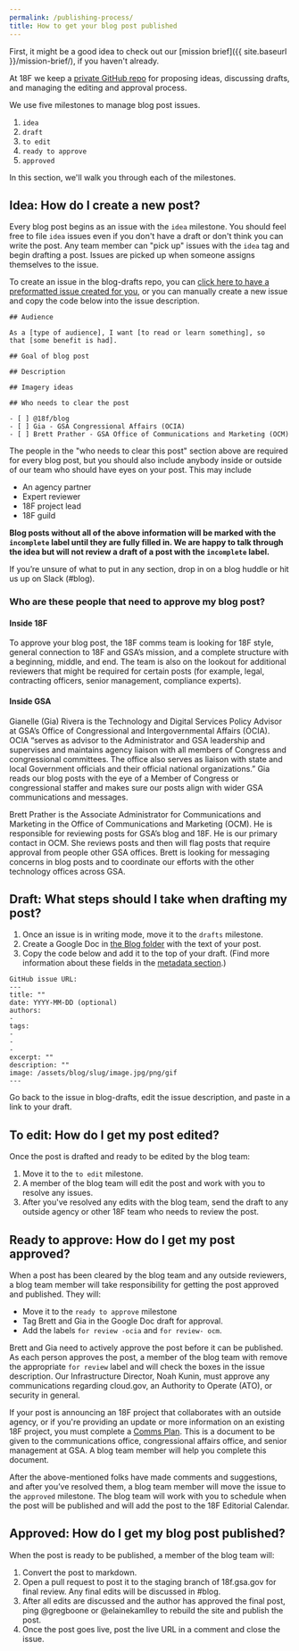 ```yaml
---
permalink: /publishing-process/
title: How to get your blog post published
---
```


First, it might be a good idea to check out our [mission brief]({{
site.baseurl }}/mission-brief/), if you haven't already.

At 18F we keep a [private GitHub
repo](https://github.com/18f/blog-drafts) for proposing ideas,
discussing drafts, and managing the editing and approval process.

We use five milestones to manage blog post issues.

1. `idea`
1. `draft`
1. `to edit`
1. `ready to approve`
1. `approved`

In this section, we'll walk you through each of the milestones.

## Idea: How do I create a new post?

Every blog post begins as an issue with the `idea` milestone. You should feel free to file `idea` issues even if you don't have a draft or don't think you can write the post. Any team member can "pick up" issues with the `idea` tag and begin
drafting a post. Issues are picked up when someone assigns themselves to the issue.

To create an issue in the blog-drafts repo, you can [click here to have a preformatted issue created for you](https://goo.gl/pt0alV), or you can manually create a new issue and copy the code below into the issue description. 

```
## Audience

As a [type of audience], I want [to read or learn something], so
that [some benefit is had].

## Goal of blog post

## Description

## Imagery ideas

## Who needs to clear the post

- [ ] @18f/blog
- [ ] Gia - GSA Congressional Affairs (OCIA)
- [ ] Brett Prather - GSA Office of Communications and Marketing (OCM)
```

The people in the "who needs to clear this post" section above are required for every blog post, but you should also include anybody inside or outside of our team who should have eyes
on your post. This may include

- An agency partner
- Expert reviewer
- 18F project lead
- 18F guild

**Blog posts without all of the above information will be marked with
the `incomplete` label until they are fully filled in. We are happy to
talk through the idea but will not review a draft of a post with the
`incomplete` label.**

If you’re unsure of what to put in any section, drop in on a blog huddle
or hit us up on Slack (#blog).

### Who are these people that need to approve my blog post?

#### Inside 18F

To approve your blog post, the 18F comms team is looking for 18F style,
general connection to 18F and GSA’s mission, and a complete structure
with a beginning, middle, and end. The team is also on the lookout for
additional reviewers that might be required for certain posts (for
example, legal, contracting officers, senior management, compliance experts).

#### Inside GSA

Gianelle (Gia) Rivera is the Technology and Digital Services Policy Advisor at
GSA’s Office of Congressional and Intergovernmental Affairs (OCIA). OCIA
“serves as advisor to the Administrator and GSA leadership and
supervises and maintains agency liaison with all members of Congress and
congressional committees. The office also serves as liaison with state
and local Government officials and their official national
organizations.” Gia reads our blog posts with the eye of a Member of
Congress or congressional staffer and makes sure our posts align with
wider GSA communications and messages.

Brett Prather is the Associate Administrator for Communications and Marketing in the Office of Communications and Marketing (OCM). He is responsible for reviewing posts for
GSA’s blog and 18F. He is our primary contact in
OCM. She reviews posts and then will flag posts that require approval
from people other GSA offices. Brett is looking for messaging concerns
in blog posts and to coordinate our efforts with the other technology
offices across GSA.

## Draft: What steps should I take when drafting my post?

1. Once an issue is in writing mode, move it to the `drafts`
milestone.
2. Create a Google Doc in [the Blog
folder](https://drive.google.com/a/gsa.gov/#folders/0B-y3CqI2T1nndGE0c191NGtUTEU)
with the text of your post.
3. Copy the code below and add it to the top of your draft. (Find more information about these fields in the [metadata section](https://pages.18f.gov/blogging-guide/metadata/).)

```
GitHub issue URL:
---
title: ""
date: YYYY-MM-DD (optional)
authors:
-
tags:
-
-
-
excerpt: ""
description: ""
image: /assets/blog/slug/image.jpg/png/gif
---
```



Go back to the issue in blog-drafts, edit the issue description, and paste in a link to your draft.

## To edit: How do I get my post edited?

Once the post is drafted and ready to be edited by the blog team:

1. Move it to the `to edit` milestone.
1. A member of the blog team will edit the post and work with you to
resolve any issues.
1. After you've resolved any edits with the blog team, send the draft to any outside agency or other 18F team who needs to review the post.

## Ready to approve: How do I get my post approved?

When a post has been cleared by the blog team and any outside
reviewers, a blog team member will take responsibility for getting the post approved and published. They will:

- Move it to the `ready to approve` milestone
- Tag Brett and Gia in the Google Doc draft for approval.
- Add the labels `for review -ocia` and `for review- ocm`.

Brett and Gia need to actively approve the post before it can be published. As each person approves the post, a member of the blog team with remove the appropriate `for review` label and will check the boxes in the issue description. Our Infrastructure Director, Noah Kunin, must approve any communications regarding cloud.gov, an Authority to Operate (ATO), or security in general.

If your post is announcing an 18F project that collaborates with an
outside agency, or if you're providing an update or more information on
an existing 18F project, you must complete a [Comms
Plan](https://docs.google.com/document/d/1GgaL-qJv_gpZPsnkvCsRyAdwUDQCxXo0zIRTPVnr9xQ/edit).
This is a document to be given to the communications office,
congressional affairs office, and senior management at GSA. A
blog team member will help you complete this document.

After the above-mentioned folks have made comments and suggestions,
and after you’ve resolved them, a blog team member will move the issue to the `approved`
milestone. The blog team will work with you to schedule when the post will be published and will add the post to the 18F Editorial Calendar.

## Approved: How do I get my blog post published?

When the post is ready to be published, a member of the blog team will:

  1. Convert the post to markdown.
  1. Open a pull request to post it to the staging branch of 18f.gsa.gov for final review. Any final edits will be
discussed in #blog.
  1. After all edits are discussed and the author has approved the final post, ping @gregboone or @elainekamlley to rebuild the site and publish the post. 
  1. Once the post goes live, post the live URL in a
comment and close the issue.
